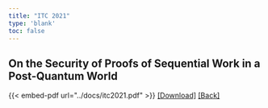 ```yaml
---
title: "ITC 2021"
type: 'blank'
toc: false
---
```

## On the Security of Proofs of Sequential Work in a Post-Quantum World
{{< embed-pdf url="../docs/itc2021.pdf" >}}
[[Download]](../../../docs/itc2021.pdf) [[Back]](../../talks)
